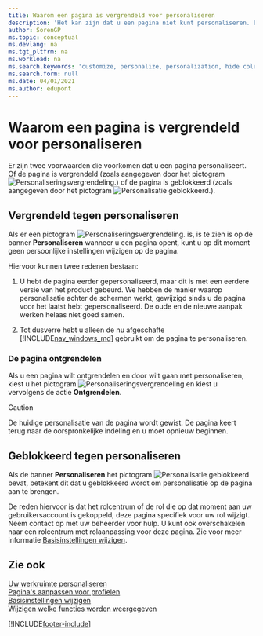 ```yaml
---
title: Waarom een pagina is vergrendeld voor personaliseren
description: 'Het kan zijn dat u een pagina niet kunt personaliseren. Lees hier wat u kunt doen om deze te ontgrendelen, zodat u deze kunt personaliseren.'
author: SorenGP
ms.topic: conceptual
ms.devlang: na
ms.tgt_pltfrm: na
ms.workload: na
ms.search.keywords: 'customize, personalize, personalization, hide columns, remove fields, move fields'
ms.search.form: null
ms.date: 04/01/2021
ms.author: edupont
---
```

# Waarom een pagina is vergrendeld voor personaliseren

Er zijn twee voorwaarden die voorkomen dat u een pagina personaliseert. Of de pagina is vergrendeld (zoals aangegeven door het pictogram ![Personaliseringsvergrendeling.](media/personalization-lock-icon.png "Personalisatievergrendeling")) of de pagina is geblokkeerd (zoals aangegeven door het pictogram ![Personalisatie geblokkeerd.](media/personalization-blocked-icon.png "Personalisatie geblokkeerd")).  

## Vergrendeld tegen personaliseren

Als er een pictogram ![Personaliseringsvergrendeling.](media/personalization-lock-icon.png "Personalisatievergrendeling") is, is te zien is op de banner **Personaliseren** wanneer u een pagina opent, kunt u op dit moment geen persoonlijke instellingen wijzigen op de pagina.

<!-- This is because we changed the way personalization works behind the scenes since the last time that you personalized the page. Unfortunately, the old way and new of doing things do not work together.

The page currently includes the last personalization changes that you made. If you want to continue personalizing the page, then you can choose the lock icon and then **Unlock**. Just be aware that if you choose to unlock the page, the current personalization of the page will be cleared, and you will have to start from scratch.
-->

Hiervoor kunnen twee redenen bestaan:

1. U hebt de pagina eerder gepersonaliseerd, maar dit is met een eerdere versie van het product gebeurd. We hebben de manier waarop personalisatie achter de schermen werkt, gewijzigd sinds u de pagina voor het laatst hebt gepersonaliseerd. De oude en de nieuwe aanpak werken helaas niet goed samen.

2. Tot dusverre hebt u alleen de nu afgeschafte [!INCLUDE[nav_windows_md](includes/nav_windows_md.md)] gebruikt om de pagina te personaliseren.

### De pagina ontgrendelen

Als u een pagina wilt ontgrendelen en door wilt gaan met personaliseren, kiest u het pictogram ![Personaliseringsvergrendeling](media/personalization-lock-icon.png "Personalisatievergrendeling") en kiest u vervolgens de actie **Ontgrendelen**.  

> [!CAUTION]
> De huidige personalisatie van de pagina wordt gewist. De pagina keert terug naar de oorspronkelijke indeling en u moet opnieuw beginnen.  

## Geblokkeerd tegen personaliseren

Als de banner **Personaliseren** het pictogram ![Personalisatie geblokkeerd](media/personalization-blocked-icon.png "Personalisatie geblokkeerd") bevat, betekent dit dat u geblokkeerd wordt om personalisatie op de pagina aan te brengen.

<!-- Only text is translated, so removing this image for non-English UX reasons.  ![Personalize blocked.](media/personalization-blocked.png "Personalize lock") -->

De reden hiervoor is dat het rolcentrum of de rol die op dat moment aan uw gebruikersaccount is gekoppeld, deze pagina specifiek voor uw rol wijzigt. Neem contact op met uw beheerder voor hulp. U kunt ook overschakelen naar een rolcentrum met rolaanpassing voor deze pagina. Zie voor meer informatie [Basisinstellingen wijzigen](ui-change-basic-settings.md).

## Zie ook

[Uw werkruimte personaliseren](ui-personalization-user.md)  
[Pagina's aanpassen voor profielen](ui-personalization-manage.md)  
[Basisinstellingen wijzigen](ui-change-basic-settings.md)  
[Wijzigen welke functies worden weergegeven](ui-experiences.md)  


[!INCLUDE[footer-include](includes/footer-banner.md)]
